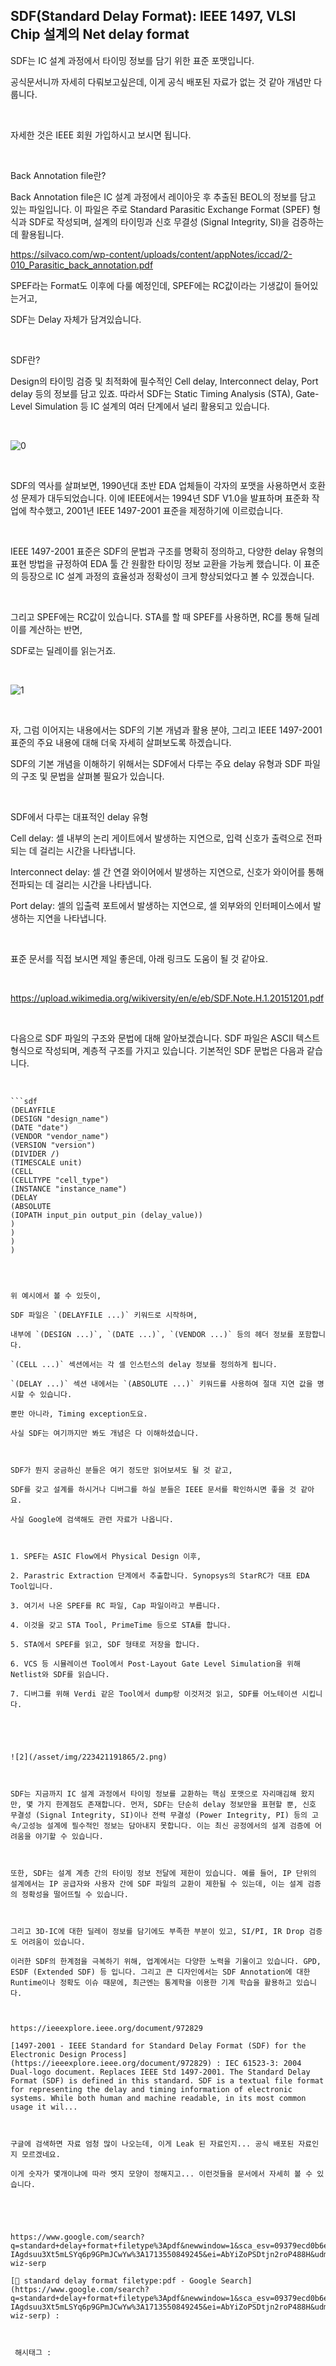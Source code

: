 ## SDF(Standard Delay Format): IEEE 1497, VLSI Chip 설계의 Net delay format

SDF는 IC 설계 과정에서 타이밍 정보를 담기 위한 표준 포맷입니다.

공식문서니까 자세히 다뤄보고싶은데, 이게 공식 배포된 자료가 없는 것 같아 개념만 다룹니다.

​

자세한 것은 IEEE 회원 가입하시고 보시면 됩니다.

​

Back Annotation file란?

Back Annotation file은 IC 설계 과정에서 레이아웃 후 추출된 BEOL의 정보를 담고 있는 파일입니다. 이 파일은 주로 Standard Parasitic Exchange Format (SPEF) 형식과 SDF로 작성되며, 설계의 타이밍과 신호 무결성 (Signal Integrity, SI)을 검증하는 데 활용됩니다. 

https://silvaco.com/wp-content/uploads/content/appNotes/iccad/2-010_Parasitic_back_annotation.pdf

SPEF라는 Format도 이후에 다룰 예정인데, SPEF에는 RC값이라는 기생값이 들어있는거고,

SDF는 Delay 자체가 담겨있습니다.

​

SDF란?

Design의 타이밍 검증 및 최적화에 필수적인 Cell delay, Interconnect delay, Port delay 등의 정보를 담고 있죠. 따라서 SDF는 Static Timing Analysis (STA), Gate-Level Simulation 등 IC 설계의 여러 단계에서 널리 활용되고 있습니다.

​

![0](/asset/img/223421191865/0.png)

​

SDF의 역사를 살펴보면, 1990년대 초반 EDA 업체들이 각자의 포맷을 사용하면서 호환성 문제가 대두되었습니다. 이에 IEEE에서는 1994년 SDF V1.0을 발표하며 표준화 작업에 착수했고, 2001년 IEEE 1497-2001 표준을 제정하기에 이르렀습니다.

​

IEEE 1497-2001 표준은 SDF의 문법과 구조를 명확히 정의하고, 다양한 delay 유형의 표현 방법을 규정하여 EDA 툴 간 원활한 타이밍 정보 교환을 가능케 했습니다. 이 표준의 등장으로 IC 설계 과정의 효율성과 정확성이 크게 향상되었다고 볼 수 있겠습니다.

​

그리고 SPEF에는 RC값이 있습니다. STA를 할 때 SPEF를 사용하면, RC를 통해 딜레이를 계산하는 반면,

SDF로는 딜레이를 읽는거죠.

​

![1](/asset/img/223421191865/1.png)

​

자, 그럼 이어지는 내용에서는 SDF의 기본 개념과 활용 분야, 그리고 IEEE 1497-2001 표준의 주요 내용에 대해 더욱 자세히 살펴보도록 하겠습니다.

SDF의 기본 개념을 이해하기 위해서는 SDF에서 다루는 주요 delay 유형과 SDF 파일의 구조 및 문법을 살펴볼 필요가 있습니다.

​

SDF에서 다루는 대표적인 delay 유형

Cell delay: 셀 내부의 논리 게이트에서 발생하는 지연으로, 입력 신호가 출력으로 전파되는 데 걸리는 시간을 나타냅니다.

Interconnect delay: 셀 간 연결 와이어에서 발생하는 지연으로, 신호가 와이어를 통해 전파되는 데 걸리는 시간을 나타냅니다.

Port delay: 셀의 입출력 포트에서 발생하는 지연으로, 셀 외부와의 인터페이스에서 발생하는 지연을 나타냅니다.

​

표준 문서를 직접 보시면 제일 좋은데, 아래 링크도 도움이 될 것 같아요.

​

https://upload.wikimedia.org/wikiversity/en/e/eb/SDF.Note.H.1.20151201.pdf

​

다음으로 SDF 파일의 구조와 문법에 대해 알아보겠습니다. SDF 파일은 ASCII 텍스트 형식으로 작성되며, 계층적 구조를 가지고 있습니다. 기본적인 SDF 문법은 다음과 같습니다.

​

```
```sdf
(DELAYFILE
(DESIGN "design_name")
(DATE "date")
(VENDOR "vendor_name")
(VERSION "version")
(DIVIDER /)
(TIMESCALE unit)
(CELL
(CELLTYPE "cell_type")
(INSTANCE "instance_name")
(DELAY
(ABSOLUTE
(IOPATH input_pin output_pin (delay_value))
)
)
)
)
```
```

​

위 예시에서 볼 수 있듯이,

SDF 파일은 `(DELAYFILE ...)` 키워드로 시작하며,

내부에 `(DESIGN ...)`, `(DATE ...)`, `(VENDOR ...)` 등의 헤더 정보를 포함합니다. 

`(CELL ...)` 섹션에서는 각 셀 인스턴스의 delay 정보를 정의하게 됩니다.

`(DELAY ...)` 섹션 내에서는 `(ABSOLUTE ...)` 키워드를 사용하여 절대 지연 값을 명시할 수 있습니다.

뿐만 아니라, Timing exception도요.

사실 SDF는 여기까지만 봐도 개념은 다 이해하셨습니다.

​

SDF가 뭔지 궁금하신 분들은 여기 정도만 읽어보셔도 될 것 같고,

SDF를 갖고 설계를 하시거나 디버그를 하실 분들은 IEEE 문서를 확인하시면 좋을 것 같아요.

사실 Google에 검색해도 관련 자료가 나옵니다.

​

1. SPEF는 ASIC Flow에서 Physical Design 이후,

2. Parastric Extraction 단계에서 추출합니다. Synopsys의 StarRC가 대표 EDA Tool입니다.

3. 여기서 나온 SPEF를 RC 파일, Cap 파일이라고 부릅니다.

4. 이것을 갖고 STA Tool, PrimeTime 등으로 STA를 합니다.

5. STA에서 SPEF를 읽고, SDF 형태로 저장을 합니다.

6. VCS 등 시뮬레이션 Tool에서 Post-Layout Gate Level Simulation을 위해 Netlist와 SDF를 읽습니다.

7. 디버그를 위해 Verdi 같은 Tool에서 dump랑 이것저것 읽고, SDF를 어노테이션 시킵니다.

​

​

![2](/asset/img/223421191865/2.png)

​

SDF는 지금까지 IC 설계 과정에서 타이밍 정보를 교환하는 핵심 포맷으로 자리매김해 왔지만, 몇 가지 한계점도 존재합니다. 먼저, SDF는 단순히 delay 정보만을 표현할 뿐, 신호 무결성 (Signal Integrity, SI)이나 전력 무결성 (Power Integrity, PI) 등의 고속/고성능 설계에 필수적인 정보는 담아내지 못합니다. 이는 최신 공정에서의 설계 검증에 어려움을 야기할 수 있습니다.

​

또한, SDF는 설계 계층 간의 타이밍 정보 전달에 제한이 있습니다. 예를 들어, IP 단위의 설계에서는 IP 공급자와 사용자 간에 SDF 파일의 교환이 제한될 수 있는데, 이는 설계 검증의 정확성을 떨어뜨릴 수 있습니다.

​

그리고 3D-IC에 대한 딜레이 정보를 담기에도 부족한 부분이 있고, SI/PI, IR Drop 검증도 어려움이 있습니다.

이러한 SDF의 한계점을 극복하기 위해, 업계에서는 다양한 노력을 기울이고 있습니다. GPD, ESDF (Extended SDF) 등 입니다. 그리고 큰 디자인에서는 SDF Annotation에 대한 Runtime이나 정확도 이슈 때문에, 최근엔는 통계학을 이용한 기계 학습을 활용하고 있습니다.

​

https://ieeexplore.ieee.org/document/972829

[1497-2001 - IEEE Standard for Standard Delay Format (SDF) for the Electronic Design Process](https://ieeexplore.ieee.org/document/972829) : IEC 61523-3: 2004 Dual-logo document. Replaces IEEE Std 1497-2001. The Standard Delay Format (SDF) is defined in this standard. SDF is a textual file format for representing the delay and timing information of electronic systems. While both human and machine readable, in its most common usage it wil...

​

구글에 검색하면 자료 엄청 많이 나오는데, 이게 Leak 된 자료인지... 공식 배포된 자료인지 모르겠네요.

이게 숫자가 몇개이냐에 따라 엣지 모양이 정해지고... 이런것들을 문서에서 자세히 볼 수 있습니다.

​

​

https://www.google.com/search?q=standard+delay+format+filetype%3Apdf&newwindow=1&sca_esv=09379ecd0b6efd91&sxsrf=ACQVn0-IAgdsuu3Xt5mLSYq6p9GPmJCwYw%3A1713550849245&ei=AbYiZoPSDtjn2roP488H&udm=&ved=0ahUKEwjD1rGt8s6FAxXYs1YBHePnAQAQ4dUDCBA&uact=5&oq=standard+delay+format+filetype%3Apdf&gs_lp=Egxnd3Mtd2l6LXNlcnAiInN0YW5kYXJkIGRlbGF5IGZvcm1hdCBmaWxldHlwZTpwZGZI7RRQAFj0E3AAeAGQAQCYAYABoAHrCaoBAzguNbgBA8gBAPgBAZgCCqACgAjCAgUQABiABMICChAAGIAEGEMYigXCAgQQABgewgIHEAAYgAQYE8ICBhAAGBMYHsICCBAAGIAEGKIEwgIIEAAYExgIGB7CAgkQABiABBgTGA3CAggQABgTGA0YHsICChAAGBMYCBgNGB7CAgcQIRigARgKwgIFECEYoAGYAwCSBwM0LjagB_Iu&sclient=gws-wiz-serp

[🔎 standard delay format filetype:pdf - Google Search](https://www.google.com/search?q=standard+delay+format+filetype%3Apdf&newwindow=1&sca_esv=09379ecd0b6efd91&sxsrf=ACQVn0-IAgdsuu3Xt5mLSYq6p9GPmJCwYw%3A1713550849245&ei=AbYiZoPSDtjn2roP488H&udm=&ved=0ahUKEwjD1rGt8s6FAxXYs1YBHePnAQAQ4dUDCBA&uact=5&oq=standard+delay+format+filetype%3Apdf&gs_lp=Egxnd3Mtd2l6LXNlcnAiInN0YW5kYXJkIGRlbGF5IGZvcm1hdCBmaWxldHlwZTpwZGZI7RRQAFj0E3AAeAGQAQCYAYABoAHrCaoBAzguNbgBA8gBAPgBAZgCCqACgAjCAgUQABiABMICChAAGIAEGEMYigXCAgQQABgewgIHEAAYgAQYE8ICBhAAGBMYHsICCBAAGIAEGKIEwgIIEAAYExgIGB7CAgkQABiABBgTGA3CAggQABgTGA0YHsICChAAGBMYCBgNGB7CAgcQIRigARgKwgIFECEYoAGYAwCSBwM0LjagB_Iu&sclient=gws-wiz-serp) :  

​

 해시태그 : 